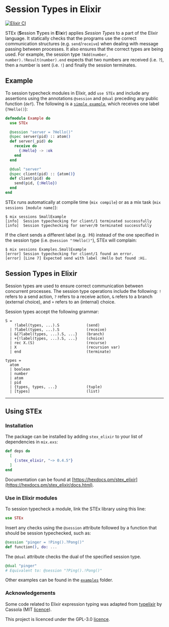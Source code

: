 # Session Types in Elixir

[![Elixir CI](https://github.com/gertab/STEx/actions/workflows/elixir.yml/badge.svg)](https://github.com/gertab/STEx/actions/workflows/elixir.yml)

STEx (**S**ession **T**ypes in **E**li**x**ir) applies *Session Types* to a part of the Elixir language. It statically checks that the programs use the correct communication structures (e.g. `send`/`receive`) when dealing with message passing between processes. It also ensures that the correct types are being used. For example, the session type `?Add(number, number).!Result(number).end` expects that two numbers are received (i.e. `?`), then a number is sent (i.e. `!`) and finally the session terminates.

## Example

To session typecheck modules in Elixir, add `use STEx` and include any assertions using the annotations `@session` and `@dual` preceding any public function (`def`). The following is a [`simple example`](/lib/stex/examples/small_example.ex), which receives one label (`?Hello()`):
<!-- The `@spec` directives are needed to ensure type correctness for the parameters. -->

```elixir
defmodule Example do
  use STEx

  @session "server = ?Hello()"
  @spec server(pid) :: atom()
  def server(_pid) do
    receive do
      {:Hello} -> :ok
    end
  end

  @dual "server"
  @spec client(pid) :: {atom()}
  def client(pid) do
    send(pid, {:Hello})
  end
end
```

STEx runs automatically at compile time (`mix compile`) or as a mix task (`mix sessions [module name]`):
```text
$ mix sessions SmallExample
[info]  Session typechecking for client/1 terminated successfully
[info]  Session typechecking for server/0 terminated successfully
```

If the client sends a different label (e.g. :Hi) instead of the one specified in the session type (i.e. `@session "!Hello()"`), STEx will complain:

```text
$ mix sessions Examples.SmallExample
[error] Session typechecking for client/1 found an error. 
[error] [Line 7] Expected send with label :Hello but found :Hi.
```

## Session Types in Elixir

Session types are used to ensure correct communication between concurrent processes. 
The session type operations include the following: `!` refers to a send action, `?` refers to a receive action, `&` refers to a branch (external choice), and `+` refers to an (internal) choice.

Session types accept the following grammar:

```text
S =
    !label(types, ...).S            (send)
  | ?label(types, ...).S            (receive)
  | &{?label(types, ...).S, ...}    (branch)
  | +{!label(types, ...).S, ...}    (choice)
  | rec X.(S)                       (recurse)
  | X                               (recursion var)
  | end                             (terminate)

types =
  atom
  | boolean
  | number
  | atom
  | pid
  | {types, types, ...}             (tuple)
  | [types]                         (list)
```

----------

## Using STEx


### Installation

The package can be installed by adding `stex_elixir` to your list of dependencies in `mix.exs`:

```elixir
def deps do
  [
    {:stex_elixir, "~> 0.4.5"}
  ]
end
```
<!-- 
```elixir
def deps do
  [
    {:dep_from_git, git: "https://github.com/gertab/STEx.git"}
  ]
end
```

{:dep_from_git, git: "https://github.com/gertab/STEx.git", tag: "0.1.0"}
-->

Documentation can be found at [https://hexdocs.pm/stex_elixir](https://hexdocs.pm/stex_elixir/docs.html).

### Use in Elixir modules

To session typecheck a module, link the STEx library using this line:
```elixir
use STEx
```

Insert any checks using the `@session` attribute followed by a function that should be session typechecked, such as:
```elixir
@session "pinger = !Ping().?Pong()"
def function(), do: ...
```

The `@dual` attribute checks the dual of the specified session type.
```elixir
@dual "pinger"
# Equivalent to: @session "?Ping().!Pong()"
```

<!-- In the case of multiple function definitions with the name name and arity (e.g. for pattern matching), define only one session type for all functions. -->

Other examples can be found in the [`examples`](/lib/stex/examples) folder.
<!-- 
### Features

STEx implements several features that allow for _session type_ manipulation.
Some of these are shown below, which include: 
 - session type parsing ([`lib/stex/parser/parser.ex`](/lib/stex/parser/parser.ex)),
 - session type comparison (e.g. equality) and manipulation (e.g. duality). -->

### Acknowledgements

Some code related to Elixir expression typing was adapted from [typelixir](https://github.com/Typelixir/typelixir) by Cassola (MIT [licence](ACK.md)).

This project is licenced under the GPL-3.0 [licence](LICENCE).